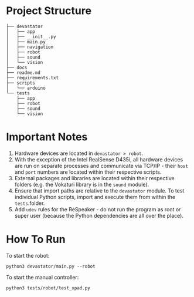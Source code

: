 # Project Structure

```
├── devastator
│   ├── app
│   ├── __init__.py
│   ├── main.py
│   ├── navigation
│   ├── robot
│   ├── sound
│   └── vision
├── docs
├── readme.md
├── requirements.txt
├── scripts
│   └── arduino
└── tests
    ├── app
    ├── robot
    ├── sound
    └── vision
```

# Important Notes

1. Hardware devices are located in `devastator > robot`.
2. With the exception of the Intel RealSense D435i, all hardware devices are run on separate processes and communicate via TCP/IP - their `host` and `port` numbers are located within their respective scripts.
3. External packages and libraries are located within their respective folders (e.g. the Vokaturi library is in the `sound` module).
4. Ensure that import paths are relative to the `devastator` module. To test individual Python scripts, import and execute them from within the `tests`.folder.
4. Add `udev` rules for the ReSpeaker - do not run the program as root or super user (because the Python dependencies are all over the place).

# How To Run

To start the robot:
```
python3 devastator/main.py --robot
```

To start the manual controller:
```
python3 tests/robot/test_xpad.py
```
